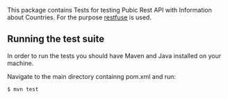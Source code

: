 This package contains Tests for testing Pubic Rest API with Information about Countries.
For the purpose [restfuse](http://developer.eclipsesource.com/restfuse/) is used.

Running the test suite
---
In order to run the tests you should have Maven and Java installed on your machine.

Navigate to the main directory containng pom.xml and run:
```
$ mvn test
```
